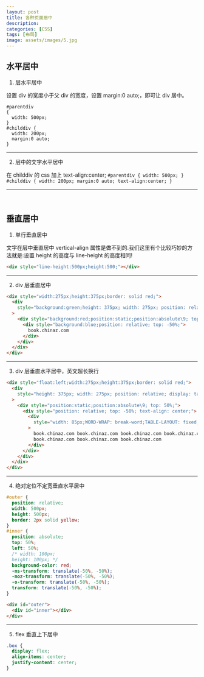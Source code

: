 ```yaml
---
layout: post
title: 各种页面居中
description:
categories: [CSS]
tags: [布局]
image: assets/images/5.jpg
---
```


## 水平居中

1. 层水平居中

设置 div 的宽度小于父 div 的宽度，设置 margin:0 auto;，即可让 div 居中。

```
#parentdiv
{
  width: 500px;
}
#childdiv {
  width: 200px;
  margin:0 auto;
}
```

---

2. 层中的文字水平居中

在 childdiv 的 css 加上 text-align:center;
`#parentdiv { width: 500px; } #childdiv { width: 200px; margin:0 auto; text-align:center; }`

---

​

## 垂直居中

1. 单行垂直居中

文字在层中垂直居中 vertical-align 属性是做不到的.我们这里有个比较巧妙的方法就是:设置 height 的高度与 line-height 的高度相同!

```html
<div style="line-height:500px;height:500;"></div>
```

---

2. div 层垂直居中

```html
<div style="width:275px;height:375px;border: solid red;">
  <div
    style="background:green;height: 375px; width: 275px; position: relative; display: table-cell; vertical-align: middle;"
  >
    <div style="background:red;position:static;position:absolute\9; top: 50%;">
      <div style="background:blue;position: relative; top: -50%;">
        book.chinaz.com
      </div>
    </div>
  </div>
</div>
```

---

3. div 层垂直水平居中，英文超长换行

```html
<div style="float:left;width:275px;height:375px;border: solid red;">
  <div
    style="height: 375px; width: 275px; position: relative; display: table-cell; vertical-align: middle;"
  >
    <div style="position:static;position:absolute\9; top: 50%;">
      <div style="position: relative; top: -50%; text-align: center;">
        <div
          style="width: 85px;WORD-WRAP: break-word;TABLE-LAYOUT: fixed;word-break:break-all;margin:0 auto;"
        >
          book.chinaz.com book.chinaz.com book.chinaz.com book.chinaz.com
          book.chinaz.com book.chinaz.com book.chinaz.com
        </div>
      </div>
    </div>
  </div>
</div>
```

---

4. 绝对定位不定宽垂直水平居中

```css
#outer {
  position: relative;
  width: 500px;
  height: 500px;
  border: 2px solid yellow;
}
#inner {
  position: absolute;
  top: 50%;
  left: 50%;
  /* width: 100px;
  height: 100px; */
  background-color: red;
  -ms-transform: translate(-50%, -50%);
  -moz-transform: translate(-50%, -50%);
  -o-transform: translate(-50%, -50%);
  transform: translate(-50%, -50%);
}
```

```html
<div id="outer">
  <div id="inner"></div>
</div>
```

---

5.  flex 垂直上下居中

```css
.box {
  display: flex;
  align-items: center;
  justify-content: center;
}
```


